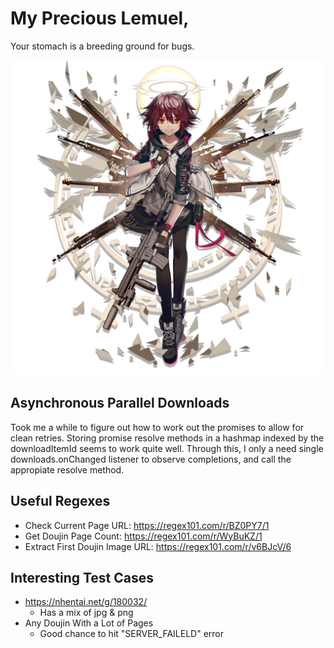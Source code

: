 # My Precious Lemuel,

Your stomach is a breeding ground for bugs.

![Lemuel](images/exu_e2.png)

## Asynchronous Parallel Downloads

Took me a while to figure out how to work out the promises to allow for clean retries.
Storing promise resolve methods in a hashmap indexed by the downloadItemId seems to work quite well. Through this, I only a need single downloads.onChanged listener to observe completions, and call the appropiate resolve method.

## Useful Regexes

- Check Current Page URL: https://regex101.com/r/BZ0PY7/1
- Get Doujin Page Count: https://regex101.com/r/WyBuKZ/1
- Extract First Doujin Image URL: https://regex101.com/r/v6BJcV/6

## Interesting Test Cases

- https://nhentai.net/g/180032/
  - Has a mix of jpg & png
- Any Doujin With a Lot of Pages
  - Good chance to hit "SERVER_FAILELD" error
  
